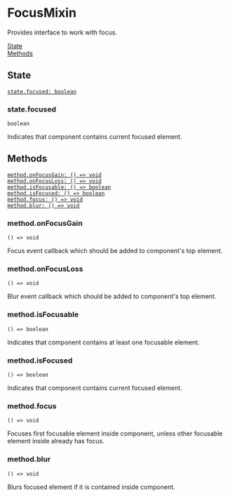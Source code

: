 # FocusMixin

Provides interface to work with focus.

[State](#state)  
[Methods](#methods)  


## State

[`state.focused: boolean`](#statefocused)  


### state.focused

`boolean`

Indicates that component contains current focused element.


## Methods

[`method.onFocusGain: () => void`](#methodonfocusgain)  
[`method.onFocusLoss: () => void`](#methodonfocusloss)  
[`method.isFocusable: () => boolean`](#methodisfocusable)  
[`method.isFocused: () => boolean`](#methodisfocused)  
[`method.focus: () => void`](#methodfocus)  
[`method.blur: () => void`](#methodblur)  


### method.onFocusGain

`() => void`

Focus event callback which should be added to component's top element.


### method.onFocusLoss

`() => void`

Blur event callback which should be added to component's top element.


### method.isFocusable

`() => boolean`

Indicates that component contains at least one focusable element.


### method.isFocused

`() => boolean`

Indicates that component contains current focused element.


### method.focus

`() => void`

Focuses first focusable element inside component, unless other focusable element inside already has focus.


### method.blur

`() => void`

Blurs focused element if it is contained inside component.
